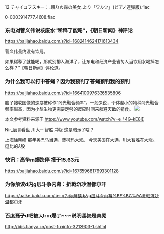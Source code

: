 12 チャイコフスキー：_眠りの森の美女_より「ワルツ」(ピアノ連弾版).flac

0-0003914777.4608.flac

### 东电对菅义伟说核废水“稀释了能喝”，《朝日新闻》神评论
https://baijiahao.baidu.com/s?id=1682414624171613434

菅义伟最终没有饮用。

如果稀释了就能喝，那就别排入海洋了，让东电和经济产业省的人当饮用水喝掉怎么样？”《朝日新闻》评论道。

### 为什么我可以打中苍蝇？因为我预判了苍蝇预判我的预判
https://baijiahao.baidu.com/s?id=1664100976336535806

脑子接收图像的速度被称作“闪光融合频率”。一般来说，个体越小的物种闪光融合频率越高，因为小型生物更需要足够的反应时间来躲避天敌的捕食。
![](https://pics6.baidu.com/feed/738b4710b912c8fcfdb6acad6b371743d78821c7.png?token=6e336ffca7de97a3ca2186515401721b)

本文参考资料来源于
https://www.youtube.com/watch?v=e_44G-kE8lE

Nir_辰哥看盘
川大····智胜  冲板
这是暗示了啥？ ​​​​

上海徐晓峰
那年奥巴马当选，澳柯玛大涨。
今天美国在大选，川大智胜在大涨。
逗比的A股

### 快讯：高争m爆跌停 报于15.63元
https://baijiahao.baidu.com/s?id=1676596817693301128

### 为你解读d内g层斗争内幕：折戟沉沙温都尔汗
https://baike.baidu.com/item/为你解读d内g层斗争内幕%EF%BC%9A折戟沉沙温都尔汗

### 百度甄子d吧被大lrm爆了~~~说明涯叔是真冤
http://bbs.tianya.cn/post-funinfo-3213903-1.shtml
